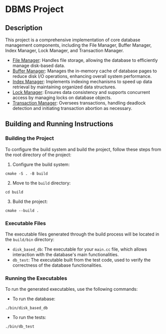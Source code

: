 # DBMS Project

## Description
This project is a comprehensive implementation of core database management components, including the File Manager, Buffer Manager, Index Manager, Lock Manager, and Transaction Manager.

- [File Manager](https://github.com/BonjunK00/dbms/blob/master/docs/FileManager.md): Handles file storage, allowing the database to efficiently manage disk-based data.
- [Buffer Manager](https://github.com/BonjunK00/dbms/blob/master/docs/BufferManager.md): Manages the in-memory cache of database pages to reduce disk I/O operations, enhancing overall system performance.
- [Index Manager](https://github.com/BonjunK00/dbms/blob/master/docs/IndexManager.md): Implements indexing mechanisms to speed up data retrieval by maintaining organized data structures.
- [Lock Manager](https://github.com/BonjunK00/dbms/blob/master/docs/LockManager.md): Ensures data consistency and supports concurrent access by managing locks on database objects.
- [Transaction Manager](https://github.com/BonjunK00/dbms/blob/master/docs/TransactionManager.md): Oversees transactions, handling deadlock detection and initiating transaction abortion as necessary.


## Building and Running Instructions

### Building the Project
To configure the build system and build the project, follow these steps from the root directory of the project:

1. Configure the build system:
```
cmake -S . -B build
```
2. Move to the `build` directory:
```
cd build
```
3. Build the project:
```
cmake --build .
```


### Executable Files
The executable files generated through the build process will be located in the `build/bin` directory:

- `disk_based_db`: The executable for your `main.cc` file, which allows interaction with the database's main functionalities.
- `db_test`: The executable built from the test code, used to verify the correctness of the database functionalities.

### Running the Executables
To run the generated executables, use the following commands:

- To run the database:
```
./bin/disk_based_db
```
- To run the tests:
```
./bin/db_test
```
